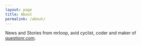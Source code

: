 ```yaml
---
layout: page
title: About
permalink: /about/
---
```


News and Stories from mrloop, avid cyclist, coder and maker of [questionr.com](https://www.questionr.com).
